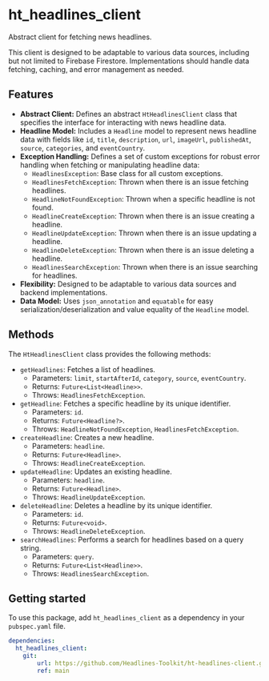 # ht_headlines_client

Abstract client for fetching news headlines.

This client is designed to be adaptable to various data sources,
including but not limited to Firebase Firestore. Implementations
should handle data fetching, caching, and error management as needed.

## Features

* **Abstract Client:** Defines an abstract `HtHeadlinesClient` class that specifies the interface for interacting with news headline data.
* **Headline Model:** Includes a `Headline` model to represent news headline data with fields like `id`, `title`, `description`, `url`, `imageUrl`, `publishedAt`, `source`, `categories`, and `eventCountry`.
* **Exception Handling:** Defines a set of custom exceptions for robust error handling when fetching or manipulating headline data:
    *   `HeadlinesException`: Base class for all custom exceptions.
    *   `HeadlinesFetchException`: Thrown when there is an issue fetching headlines.
    *   `HeadlineNotFoundException`: Thrown when a specific headline is not found.
    *   `HeadlineCreateException`: Thrown when there is an issue creating a headline.
    *   `HeadlineUpdateException`: Thrown when there is an issue updating a headline.
    *   `HeadlineDeleteException`: Thrown when there is an issue deleting a headline.
    *   `HeadlinesSearchException`: Thrown when there is an issue searching for headlines.
* **Flexibility:** Designed to be adaptable to various data sources and backend implementations.
* **Data Model:** Uses `json_annotation` and `equatable` for easy serialization/deserialization and value equality of the `Headline` model.

## Methods

The `HtHeadlinesClient` class provides the following methods:

*   `getHeadlines`: Fetches a list of headlines.
    *   Parameters: `limit`, `startAfterId`, `category`, `source`, `eventCountry`.
    *   Returns: `Future<List<Headline>>`.
    *   Throws: `HeadlinesFetchException`.
*   `getHeadline`: Fetches a specific headline by its unique identifier.
    *   Parameters: `id`.
    *   Returns: `Future<Headline?>`.
    *   Throws: `HeadlineNotFoundException`, `HeadlinesFetchException`.
*   `createHeadline`: Creates a new headline.
    *    Parameters: `headline`.
    *    Returns: `Future<Headline>`.
    *    Throws: `HeadlineCreateException`.
*   `updateHeadline`: Updates an existing headline.
    *    Parameters: `headline`.
    *    Returns: `Future<Headline>`.
    *    Throws: `HeadlineUpdateException`.
*   `deleteHeadline`: Deletes a headline by its unique identifier.
    *    Parameters: `id`.
    *    Returns: `Future<void>`.
    *    Throws: `HeadlineDeleteException`.
*   `searchHeadlines`: Performs a search for headlines based on a query string.
    *    Parameters: `query`.
    *    Returns: `Future<List<Headline>>`.
    *    Throws: `HeadlinesSearchException`.

## Getting started

To use this package, add `ht_headlines_client` as a dependency in your `pubspec.yaml` file.

```yaml
dependencies:
  ht_headlines_client:
    git:
        url: https://github.com/Headlines-Toolkit/ht-headlines-client.git
        ref: main
```
